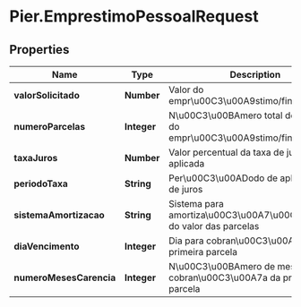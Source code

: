 # Pier.EmprestimoPessoalRequest

## Properties
Name | Type | Description | Notes
------------ | ------------- | ------------- | -------------
**valorSolicitado** | **Number** | Valor do empr\u00C3\u00A9stimo/financiamento | 
**numeroParcelas** | **Integer** | N\u00C3\u00BAmero total de parcelas do empr\u00C3\u00A9stimo/financiamento | 
**taxaJuros** | **Number** | Valor percentual da taxa de juros a ser aplicada | 
**periodoTaxa** | **String** | Per\u00C3\u00ADodo de aplica da taxa de juros | 
**sistemaAmortizacao** | **String** | Sistema para amortiza\u00C3\u00A7\u00C3\u00A3o do valor das parcelas | 
**diaVencimento** | **Integer** | Dia para cobran\u00C3\u00A7a da primeira parcela | 
**numeroMesesCarencia** | **Integer** | N\u00C3\u00BAmero de meses para cobran\u00C3\u00A7a da primeira parcela | [optional] 


